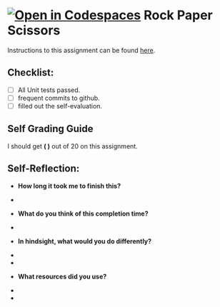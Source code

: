 [![Open in Codespaces](https://classroom.github.com/assets/launch-codespace-7f7980b617ed060a017424585567c406b6ee15c891e84e1186181d67ecf80aa0.svg)](https://classroom.github.com/open-in-codespaces?assignment_repo_id=13637653)
Rock Paper Scissors
===================================

Instructions to this assignment can be found [here](https://it3049c.github.io/Assignments/3.Rock_Paper_Scissors/).

## Checklist:
- [ ] All Unit tests passed.
- [ ] frequent commits to github.
- [ ] filled out the self-evaluation.

## Self Grading Guide
<!--- Update the following line with your self-grade --->
<!--- Check the Rubric on Canvas for a guideline --->

I should get **( )** out of 20 on this assignment.

## Self-Reflection:
- **How long it took me to finish this?**
<!-- Answer below this line -->
-

- **What do you think of this completion time?**
<!-- Answer below this line -->
- 

- **In hindsight, what would you do differently?**
- <!-- Answer below this line -->
- 

- **What resources did you use?**
- <!-- Answer below this line -->
- 